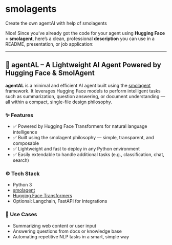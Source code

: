 # smolagents
Create the own agentAI with help of smolagents

Nice! Since you’ve already got the code for your agent using **Hugging Face + smolagent**, here’s a clean, professional **description** you can use in a README, presentation, or job application:

---

## 🧠 agentAL – A Lightweight AI Agent Powered by Hugging Face & SmolAgent

**agentAL** is a minimal and efficient AI agent built using the [smolagent](https://github.com/smol-ai/smol-agent) framework. It leverages Hugging Face models to perform intelligent tasks such as summarization, question answering, or document understanding — all within a compact, single-file design philosophy.

### ✨ Features
- ✅ Powered by Hugging Face Transformers for natural language intelligence  
- ✅ Built using the smolagent philosophy — simple, transparent, and composable  
- ✅ Lightweight and fast to deploy in any Python environment  
- ✅ Easily extendable to handle additional tasks (e.g., classification, chat, search)

### ⚙️ Tech Stack
- Python 3
- [smolagent](https://github.com/smol-ai/smol-agent)
- [Hugging Face Transformers](https://huggingface.co/docs/transformers/index)
- Optional: Langchain, FastAPI for integrations

### 📌 Use Cases
- Summarizing web content or user input
- Answering questions from docs or knowledge base
- Automating repetitive NLP tasks in a smart, simple way
